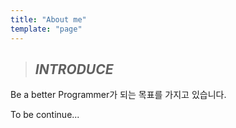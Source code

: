 ```yaml
---
title: "About me"
template: "page"
---
```


> ## *INTRODUCE*
Be a better Programmer가 되는 목표를 가지고 있습니다.

To be continue...